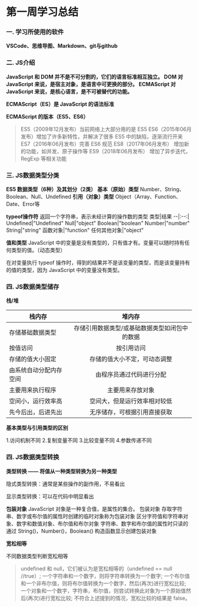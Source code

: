﻿# 第一周学习总结

### 一. 学习所使用的软件

**VSCode、思维导图、Markdown、git与github**

### 二. JS介绍

**JavaScript 和 DOM 并不是不可分割的，它们的语言标准相互独立。
DOM 对 JavaScript 来说，是宿主对象，是语言中可更换的部分。
ECMAScript 对 JavaScript 来说，是核心语言，是不可被替代的功能。**

**ECMAScript（ES）是 JavaScript 的语法标准**

**ECMAScript 的版本（ES5、ES6）**

>ES5（2009年12月发布）当前网络上大部分用的是 ES5
ES6（2015年06月发布）增加了许多新特性，并解决了很多 ES5 中的缺陷，逐渐流行开来
ES7（2016年06月发布）完善 ES6 规范
ES8（2017年06月发布） 增加新的功能，如并发、原子操作等
ES9（2018年06月发布） 增加了异步迭代，RegExp 等相关功能

### 三. JS数据类型分类

**ES5 数据类型（6种）及其划分（2类）**
 **基本（原始）类型**
 Number、String、Boolean、Null、Undefined
 **引用（对象）类型**
 Object（Array、Function、Date、Error等
 
**typeof操作符**
返回一个字符串，表示未经计算的操作数的类型
 类型|结果
--|:--:|
Undefined|"Undefined"
Null|"object"
Boolean|"boolean"
Number|"number"
String|"string"
函数对象|"function"
任何其他对象|"object"

**值和类型**
 JavaScript 中的变量是没有类型的，只有值才有。变量可以随时持有任何类型的值。（动态类型）
 
 在对变量执行 typeof 操作时，得到的结果并不是该变量的类型，而是该变量持有的值的类型，因为 JavaScript 中的变量没有类型。
 
 
 
### 四. JS数据类型储存

**栈/堆**

 栈内存|堆内存
--|:--:|
存储基础数据类型|存储引用数据类型/或基础数据类型如闭包中的数据
按值访问|按引用访问
存储的值大小固定|存储的值大小不定，可动态调整
由系统自动分配内存空间|由程序员通过代码进行分配
主要用来执行程序|主要用来存放对象
空间小，运行效率高|空间大，但是运行效率相对较低
先今后出，后进先出|无序储存，可根据引用直接获取

**基本类型与引用类型的区别**

 1.访问机制不同
 2.复制变量不同
 3.比较变量不同
 4.参数传递不同

### 四. JS数据类型转换

**类型转换 —— 将值从一种类型转换为另一种类型**

 隐式类型转换：通常是某些操作的副作用，不易看出
 
 显示类型转换：可以在代码中明显看出
 
 **包装对象**
 JavaScript 对象是一种复合值，是属性的集合。
 包装对象
 存取字符串、数字或布尔值的属性时创建的临时对象称为包装对象
 区分字符值和字符串对象、数字和数值对象、布尔值和布尔对象
 字符串、数字和布尔值的属性时只读的
 通过 String()，Number()，Boolean() 构造函数显示创建包装对象

**宽松相等**

不同数据类型判断宽松相等

 >undefined 和 null，它们被认为是宽松相等的（undefined == null //true）;
 一个字符串和一个数字，则将字符串转换为一个数字;
 一个布尔值和一个非布尔值，则将布尔值转换为一个数字，然后(再次)进行宽松比较;
 一个对象和一个数字，字符串，布尔值，则尝试转换此对象为一个原始值然后(再次)进行宽松比较;
不符合上述提到的情况，宽松比较的结果是 false。
